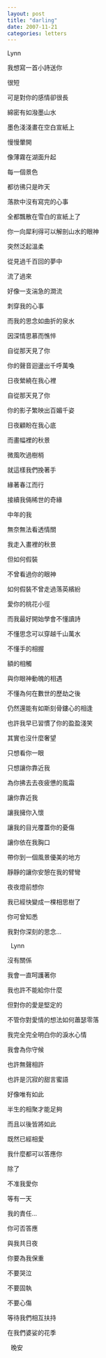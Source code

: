 ```yaml
---
layout: post
title: "darling"
date: 2007-11-21
categories: letters
---
```



Lynn
 


我想寫一首小詩送你


很短


可是對你的感情卻很長


綿密有如潑墨山水


墨色淺淺畫在空白宣紙上


慢慢暈開


像薄霧在湖面升起


每一個景色


都彷彿只是昨天


落款中沒有寫完的心事


全都飄散在雪白的宣紙上了


你一向犀利得可以解剖山水的眼神


突然泛起溫柔


從見過千百回的夢中


流了過來


好像一支湍急的澗流


刺穿我的心事


而我的思念如曲折的泉水


因深情思慕而憔悴


自從那天見了你


你的聲音迴盪出千呼萬喚


日夜縈繞在我心裡


自從那天見了你


你的影子繁映出百媚千姿


日夜顧盼在我心底


而畫幅裡的秋景


微風吹過樹梢


就這樣我們挽著手


緣著春江而行


接續我倆稀世的奇緣


中年的我


無奈無法看透情關


我走入畫裡的秋景


但如何假裝


不曾看過你的眼神


如何假裝不曾走過落英繽紛

愛你的桃花小徑


而我最好開始學會不懂讀詩


不懂思念可以穿越千山萬水


不懂手的相握


額的相觸


與你眼神動魄的相遇


不懂為何在數世的歷劫之後


仍然還能有如斯刻骨鏤心的相逢


也許我早已習慣了你的盈盈淺笑


其實也沒什麼奢望


只想看你一眼


只想讓你靠近我


為你拂去去夜疲憊的風霜


讓你靠近我


讓我擁你入懷


讓我的目光覆蓋你的憂傷


讓你依在我胸口


帶你到一個風景優美的地方


靜靜的讓你安憩在我的臂彎



夜夜燈前想你


我已經快變成一棵相思樹了


你可曾知悉


我對你深刻的思念...


 
Lynn


沒有關係


我會一直呵護著你


我也許不能給你什麼


但對你的愛是堅定的


不管你對愛情的想法如何蕭瑟零落


我完全完全明白你的淚水心情


我會為你守候


也許無聲相許


也許是沉寂的甜言蜜語


好像唯有如此


半生的相聚才能足夠


而且以後皆將如此


既然已經相愛


我什麼都可以答應你


除了


不准我愛你


等有一天


我的責任...


你可否答應


與我共日夜


你要為我保重


不要哭泣


不要固執


不要心傷


等待我們相互扶持


在我們婆娑的花季


 
晚安
